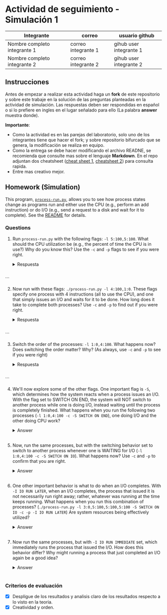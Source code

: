 # Actividad de seguimiento - Simulación 1

| Integrante                   | correo              | usuario github          |
| ---------------------------- | ------------------- | ----------------------- |
| Nombre completo integrante 1 | correo integrante 1 | gihub user integrante 1 |
| Nombre completo integrante 2 | correo integrante 2 | gihub user integrante 2 |

## Instrucciones

Antes de empezar a realizar esta actividad haga un **fork** de este repositorio y sobre este trabaje en la solución de las preguntas planteadas en la actividad de simulación. Las respuestas deben ser respondidas en español o si lo prefiere en ingles en el lugar señalado para ello (La palabra **answer** muestra donde).

**Importante**:

- Como la actividad es en las parejas del laboratorio, solo uno de los integrantes tiene que hacer el fork; y sobre repositorio bifurcado que se genera, la modificación se realiza en equipo.
- Como la entrega se debe hacer modificando el archivo READNE, se recomienda que consulte mas sobre el lenguaje **Markdown**. En el repo adjuntan dos cheatsheet ([cheat sheet 1](Markdown_Cheat_Sheet.pdf), [cheatsheet 2](markdown-cheatsheet.pdf)) para consulta rapida.
- Entre mas creativo mejor.

## Homework (Simulation)

This program, [`process-run.py`](process-run.py), allows you to see how process states change as programs run and either use the CPU (e.g., perform an add instruction) or do I/O (e.g., send a request to a disk and wait for it to complete). See the [README](https://github.com/remzi-arpacidusseau/ostep-homework/blob/master/cpu-intro/README.md) for details.

### Questions

1. Run `process-run.py` with the following flags: `-l 5:100,5:100`. What should the CPU utilization be (e.g., the percent of time the CPU is in use?) Why do you know this? Use the `-c` and `-p` flags to see if you were right.

   <details>
   <summary>Respuesta</summary>
   
   El comando ejecutado fue:

   ```bash
   python process-run.py -l 5:100,5:100 -c -p   

   Lo que se esperaba para cada proceso está configurado para ejecutar 5 instrucciones, y todas son del tipo que usa solo la CPU (es decir, no hacen operaciones de entrada/salida como leer un archivo o esperar datos).

   Como los dos procesos solo usan la CPU y no se detienen esperando nada, siempre hay al menos uno listo para trabajar. Por eso, se espera que la CPU esté ocupada todo el tiempo mientras se ejecutan.

   Calculos:
      Instrucciones totales: 5 (Proceso 0) + 5 (Proceso 1) = 10
      No hay E/S → No hay tiempo de inactividad
      Tiempo total = 10 ciclos
      Tiempo de CPU ocupada = 10 ciclos

   Utilización CPU = (Tiempo ocupado) / (Tiempo total) = 10 / 10 = 100%

   Resultado:

      Time        PID: 0        PID: 1           CPU           IOs
      1        RUN:cpu         READY             1
      2        RUN:cpu         READY             1
      3        RUN:cpu         READY             1
      4        RUN:cpu         READY             1
      5        RUN:cpu         READY             1
      6           DONE       RUN:cpu             1
      7           DONE       RUN:cpu             1
      8           DONE       RUN:cpu             1
      9           DONE       RUN:cpu             1
      10           DONE       RUN:cpu             1

   Resultado de la simulación:
      Stats: Total Time 10
      Stats: CPU Busy 10 (100.00%)
      Stats: IO Busy  0 (0.00%)

   Conclusión:
      La utilización de la CPU es del 100%, como se esperaba. La CPU estuvo completamente ocupada ya que no hubo operaciones de entrada/salida que provocaran esperas o cambios de contexto.

</details> <br> ```

2. Now run with these flags: `./process-run.py -l 4:100,1:0`. These flags specify one process with 4 instructions (all to use the CPU), and one that simply issues an I/O and waits for it to be done. How long does it take to complete both processes? Use `-c` and `-p` to find out if you were right.

   <details>
   <summary>Respuesta</summary>
   
   El comando ejecutado fue:

   ```bash
   python process-run.py -l 4:100,1:0 -c -p

   Se crean dos procesos:
      PID 0 ejecuta 4 instrucciones de CPU (100% CPU)
      PID 1 tiene una única instrucción de E/S (0% CPU)

   Cálculo o análisis:
      PID 0 corre primero, ocupando la CPU del tick 1 al 4 con instrucciones de CPU

      En el tick 5, PID 0 termina (DONE) y el planificador permite que PID 1 ejecute su instrucción de E/S (RUN:io)

      PID 1 queda bloqueado por 5 ticks (de 6 a 10)

      Y por ultimo en el tick 11, PID 1 se desbloquea (RUN:io_done) y termina.

   Resultado:
      Time        PID: 0        PID: 1           CPU           IOs
      1        RUN:cpu         READY             1
      2        RUN:cpu         READY             1
      3        RUN:cpu         READY             1
      4        RUN:cpu         READY             1
      5           DONE        RUN:io             1
      6           DONE       BLOCKED                           1
      7           DONE       BLOCKED                           1
      8           DONE       BLOCKED                           1
      9           DONE       BLOCKED                           1
      10           DONE       BLOCKED                           1
      11*          DONE   RUN:io_done             1

   Resultado de la simulación:
      Stats: Total Time 11
      Stats: CPU Busy 6 (54.55%)
      Stats: IO Busy  5 (45.45%)

   Conclusión:
      Los dos procesos terminan su ejecución en 11 ciclos.
      Durante ese tiempo, la CPU estuvo trabajando en 6 ciclos y el dispositivo de E/S en los otros 5.

      Esto es lógico, porque uno de los procesos hizo una operación de E/S que tardó 5 ciclos en completarse. Mientras tanto, no había más procesos listos para usar la CPU, así que el sistema tuvo que esperar a que la E/S terminara antes de poder finalizar la simulación.

</details> <br> ```

3. Switch the order of the processes: `-l 1:0,4:100`. What happens now? Does switching the order matter? Why? (As always, use `-c` and `-p` to see if you were right)

   <details>
   <summary>Respuesta</summary>
   
   El comando ejecutado fue:

   ```bash
   python process-run.py -l 1:0,4:100 -c -p

   Se crean dos procesos, pero ahora en un orden inverso:
      PID 0: una instrucción de E/S (0% CPU)
      PID 1: 4 instrucciones de CPU (100% CPU)
   
   Cálculo o análisis:
      PID 0 ejecuta la instrucción de E/S en el tick 1, luego entra en estado bloqueado durante 5 ticks (del 2 al 6).

      Mientras PID 0 está bloqueado, PID 1 comienza a usar la CPU desde el tick 2 al 5.

      En el tick 6, PID 1 termina.

      En el tick 7, PID 0 se desbloquea (RUN:io_done) y finaliza.

   Resultado:
      Time        PID: 0        PID: 1           CPU           IOs
      1         RUN:io         READY             1
      2        BLOCKED       RUN:cpu             1             1
      3        BLOCKED       RUN:cpu             1             1
      4        BLOCKED       RUN:cpu             1             1
      5        BLOCKED       RUN:cpu             1             1
      6        BLOCKED          DONE                           1
      7*   RUN:io_done          DONE             1
   
   Resultado de la simulación:
      Stats: Total Time 7
      Stats: CPU Busy 6 (85.71%)
      Stats: IO Busy  5 (71.43%)

   Conclusión:
      Sí, el orden en que se ejecutan los procesos sí influye.
      Si el proceso que hace E/S se ejecuta primero, mientras espera que termine su operación, el otro proceso (que solo usa CPU) puede aprovechar ese tiempo para trabajar. Así, ambos procesos avanzan al mismo tiempo y el sistema termina más rápido, en solo 7 ciclos en lugar de 11.

      Esto muestra cómo un buen manejo del orden de los procesos puede hacer que el sistema sea más eficiente, usando mejor el tiempo disponible en vez de dejar recursos esperando sin hacer nada.
</details> <br> ```

4. We'll now explore some of the other flags. One important flag is `-S`, which determines how the system reacts when a process issues an I/O. With the flag set to SWITCH ON END, the system will NOT switch to another process while one is doing I/O, instead waiting until the process is completely finished. What happens when you run the following two processes (`-l 1:0,4:100 -c -S SWITCH ON END`), one doing I/O and the other doing CPU work?

   <details>
   <summary>Answer</summary>
   Coloque aqui su respuerta
   </details>
   <br>

5. Now, run the same processes, but with the switching behavior set to switch to another process whenever one is WAITING for I/O (`-l 1:0,4:100 -c -S SWITCH ON IO`). What happens now? Use `-c` and `-p` to confirm that you are right.

   <details>
   <summary>Answer</summary>
   Coloque aqui su respuerta
   </details>
   <br>

6. One other important behavior is what to do when an I/O completes. With `-I IO RUN LATER`, when an I/O completes, the process that issued it is not necessarily run right away; rather, whatever was running at the time keeps running. What happens when you run this combination of processes? (`./process-run.py -l 3:0,5:100,5:100,5:100 -S SWITCH ON IO -c -p -I IO RUN LATER`) Are system resources being effectively utilized?

   <details>
   <summary>Answer</summary>
   Coloque aqui su respuerta
   </details>
   <br>

7. Now run the same processes, but with `-I IO RUN IMMEDIATE` set, which immediately runs the process that issued the I/O. How does this behavior differ? Why might running a process that just completed an I/O again be a good idea?

   <details>
   <summary>Answer</summary>
   Coloque aqui su respuerta
   </details>
   <br>

### Criterios de evaluación

- [x] Despligue de los resultados y analisis claro de los resultados respecto a lo visto en la teoria.
- [x] Creatividad y orden.
